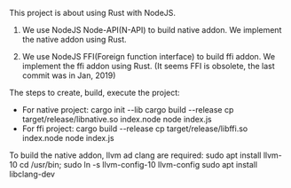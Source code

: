 This project is about using Rust with NodeJS. 
1. We use NodeJS Node-API(N-API) to build native addon. We implement the native addon using Rust.

2. We use NodeJS FFI(Foreign function interface) to build ffi addon. We implement the ffi addon using Rust. (It seems FFI is obsolete, the last commit was in Jan, 2019)

The steps to create, build, execute the project:
- For native project:
cargo init --lib
cargo build --release
cp target/release/libnative.so index.node
node index.js
- For ffi project:
cargo build --release
cp target/release/libffi.so index.node
node index.js

To build the native addon, llvm ad clang are required:
sudo apt install llvm-10
cd /usr/bin; sudo ln -s llvm-config-10 llvm-config
sudo apt install libclang-dev
